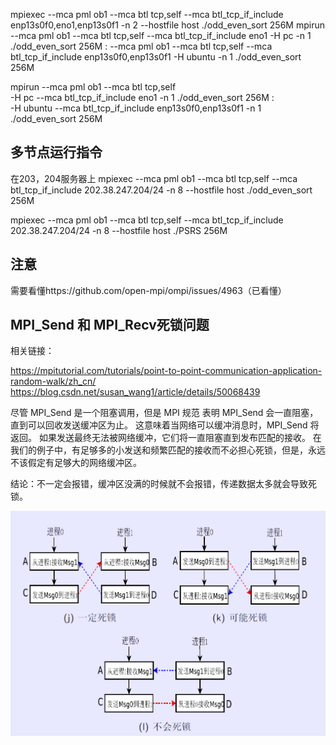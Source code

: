 mpiexec --mca pml ob1 --mca btl tcp,self --mca btl_tcp_if_include enp13s0f0,eno1,enp13s0f1 -n 2 --hostfile host ./odd_even_sort 256M
mpirun --mca pml ob1 --mca btl tcp,self --mca btl_tcp_if_include eno1 -H pc -n 1 ./odd_even_sort 256M : --mca pml ob1 --mca btl tcp,self --mca btl_tcp_if_include enp13s0f0,enp13s0f1 -H ubuntu -n 1 ./odd_even_sort 256M

mpirun --mca pml ob1 --mca btl tcp,self \
    -H pc --mca btl_tcp_if_include eno1 -n 1 ./odd_even_sort 256M : \
    -H ubuntu --mca btl_tcp_if_include enp13s0f0,enp13s0f1 -n 1 ./odd_even_sort 256M


## 多节点运行指令
在203，204服务器上
mpiexec --mca pml ob1 --mca btl tcp,self --mca btl_tcp_if_include 202.38.247.204/24 -n 8 --hostfile host ./odd_even_sort 256M

mpiexec --mca pml ob1 --mca btl tcp,self --mca btl_tcp_if_include 202.38.247.204/24 -n 8 --hostfile host ./PSRS 256M

## 注意
需要看懂https://github.com/open-mpi/ompi/issues/4963（已看懂）

## MPI_Send 和 MPI_Recv死锁问题
相关链接：

https://mpitutorial.com/tutorials/point-to-point-communication-application-random-walk/zh_cn/
https://blog.csdn.net/susan_wang1/article/details/50068439

尽管 MPI_Send 是一个阻塞调用，但是 MPI 规范 表明 MPI_Send 会一直阻塞，直到可以回收发送缓冲区为止。 这意味着当网络可以缓冲消息时，MPI_Send 将返回。 如果发送最终无法被网络缓冲，它们将一直阻塞直到发布匹配的接收。 在我们的例子中，有足够多的小发送和频繁匹配的接收而不必担心死锁，但是，永远不该假定有足够大的网络缓冲区。

结论：不一定会报错，缓冲区没满的时候就不会报错，传递数据太多就会导致死锁。

![死锁示意图](/image/image.png)

